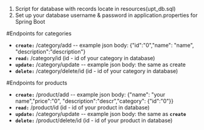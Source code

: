 1. Script for database with records locate in resources(upt_db.sql)
2. Set up your database username & password in application.properties for Spring Boot

#Endpoints for categories
- **`create:`** /category/add 
-- example json body: {"id":"0","name": "name", "description":"description"}
- **`read:`** /category/id (id - id of your category in database)
- **`update:`** /category/update
-- example json body: the same as create
- **`delete:`** /category/delete/id (id - id of your category in database)

#Endpoints for products
- **`create:`** /product/add 
-- example json body: {"name": "your name","price":"0", "description":"descr","category": {"id":"0"}}
- **`read:`** /product/id (id - id of your product in database)
- **`update:`** /category/update
-- example json body: the same as **`create`**
- **`delete:`** /product/delete/id (id - id of your product in database)


